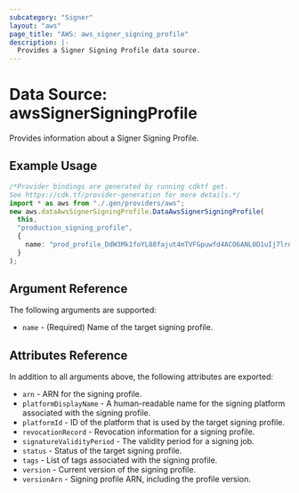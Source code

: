 ```yaml
---
subcategory: "Signer"
layout: "aws"
page_title: "AWS: aws_signer_signing_profile"
description: |-
  Provides a Signer Signing Profile data source.
---
```


# Data Source: awsSignerSigningProfile

Provides information about a Signer Signing Profile.

## Example Usage

```typescript
/*Provider bindings are generated by running cdktf get.
See https://cdk.tf/provider-generation for more details.*/
import * as aws from "./.gen/providers/aws";
new aws.dataAwsSignerSigningProfile.DataAwsSignerSigningProfile(
  this,
  "production_signing_profile",
  {
    name: "prod_profile_DdW3Mk1foYL88fajut4mTVFGpuwfd4ACO6ANL0D1uIj7lrn8adK",
  }
);

```

## Argument Reference

The following arguments are supported:

* `name` - (Required) Name of the target signing profile.

## Attributes Reference

In addition to all arguments above, the following attributes are exported:

* `arn` - ARN for the signing profile.
* `platformDisplayName` - A human-readable name for the signing platform associated with the signing profile.
* `platformId` - ID of the platform that is used by the target signing profile.
* `revocationRecord` - Revocation information for a signing profile.
* `signatureValidityPeriod` - The validity period for a signing job.
* `status` - Status of the target signing profile.
* `tags` - List of tags associated with the signing profile.
* `version` - Current version of the signing profile.
* `versionArn` - Signing profile ARN, including the profile version.
